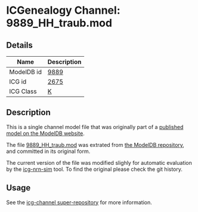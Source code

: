 # ICGenealogy Channel: 9889\_HH\_traub.mod

## Details

Name | Description
---- | -----------
ModelDB id | [9889](http://senselab.med.yale.edu/ModelDB/ShowModel.cshtml?model=9889)
ICG id | [2675](http://icg.neurotheory.ox.ac.uk/channels/1/2675)
ICG Class | [K](http://icg.neurotheory.ox.ac.uk/channels/1)

## Description

This is a single channel model file that was originally part of a [published model on the ModelDB website](http://senselab.med.yale.edu/mModelDB/ShowModel.cshtml?model=9889).


The file [9889\_HH\_traub.mod](9889_HH_traub.mod) was extrated from [the ModelDB repository](http://senselab.med.yale.edu/ModelDB/ShowModel.cshtml?model=9889), and committed in its original form.

The current version of the file was modified slighly for automatic evaluation by the [icg-nrn-sim](https://github.com/icgenealogy/icg-nrn-sim) tool. To find the original please check the git history.


## Usage

See the [icg-channel super-repository](https://github.com/icgenealogy/icg-channels) for more information.